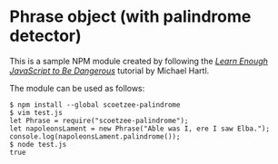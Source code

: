 # Phrase object (with palindrome detector)

This is a sample NPM module created by following the [*Learn Enough JavaScript to Be Dangerous*](https://www.learnenough.com/javascript-tutorial) tutorial by Michael Hartl.

The module can be used as follows:

`$ npm install --global scoetzee-palindrome`<br>
`$ vim test.js`<br>
`let Phrase = require("scoetzee-palindrome");`<br>
`let napoleonsLament = new Phrase("Able was I, ere I saw Elba.");`<br>
`console.log(napoleonsLament.palindrome());`<br>
`$ node test.js`<br>
`true`
